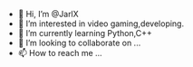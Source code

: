 - 👋 Hi, I’m @JarlX
- 👀 I’m interested in video gaming,developing.
- 🌱 I’m currently learning Python,C++
- 💞️ I’m looking to collaborate on ...
- 📫 How to reach me ...

<!---
JarlX/JarlX is a ✨ special ✨ repository because its `README.md` (this file) appears on your GitHub profile.
You can click the Preview link to take a look at your changes.
--->
